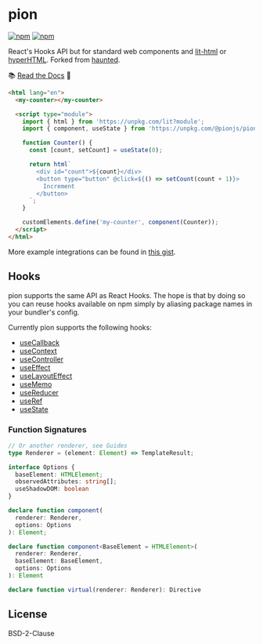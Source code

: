 # pion

[![npm](https://img.shields.io/npm/dt/@pionjs/pion)](https://npm.im/@pionjs/pion)
[![npm](https://img.shields.io/npm/v/@pionjs/pion)](https://npm.im/@pionjs/pion)

React's Hooks API but for standard web components and [lit-html](https://lit-html.polymer-project.org/) or [hyperHTML](https://codepen.io/WebReflection/pen/pxXrdy?editors=0010).
Forked from [haunted](https://github.com/matthewp/haunted).

📚 [Read the Docs](https://pionjs.com) 📖

```html
<html lang="en">
  <my-counter></my-counter>

  <script type="module">
    import { html } from 'https://unpkg.com/lit?module';
    import { component, useState } from 'https://unpkg.com/@pionjs/pion';

    function Counter() {
      const [count, setCount] = useState(0);

      return html`
        <div id="count">${count}</div>
        <button type="button" @click=${() => setCount(count + 1)}>
          Increment
        </button>
      `;
    }

    customElements.define('my-counter', component(Counter));
  </script>
</html>
```

More example integrations can be found in [this gist](https://gist.github.com/matthewp/92c4daa6588eaef484c6f389d20d5700).

## Hooks

pion supports the same API as React Hooks. The hope is that by doing so you can reuse hooks available on npm simply by aliasing package names in your bundler's config.

Currently pion supports the following hooks:

- [useCallback](https://pionjs.com/docs/hooks/useCallback/)
- [useContext](https://pionjs.com/docs/hooks/useContext/)
- [useController](https://pionjs.com/docs/hooks/useController/)
- [useEffect](https://pionjs.com/docs/hooks/useEffect/)
- [useLayoutEffect](https://pionjs.com/docs/hooks/useLayoutEffect/)
- [useMemo](https://pionjs.com/docs/hooks/useMemo/)
- [useReducer](https://pionjs.com/docs/hooks/useReducer/)
- [useRef](https://pionjs.com/docs/hooks/useRef/)
- [useState](https://pionjs.com/docs/hooks/useState/)

### Function Signatures

```ts
// Or another renderer, see Guides
type Renderer = (element: Element) => TemplateResult;

interface Options {
  baseElement: HTMLElement;
  observedAttributes: string[];
  useShadowDOM: boolean
}

declare function component(
  renderer: Renderer,
  options: Options
): Element;

declare function component<BaseElement = HTMLElement>(
  renderer: Renderer,
  baseElement: BaseElement,
  options: Options
): Element

declare function virtual(renderer: Renderer): Directive

```

## License

BSD-2-Clause
